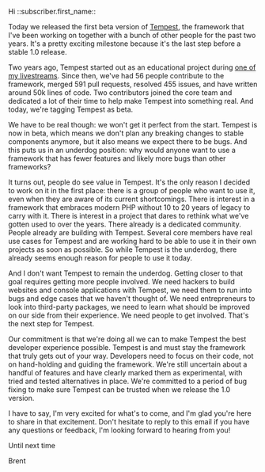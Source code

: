 Hi ::subscriber.first_name::

Today we released the first beta version of [Tempest](https://tempestphp.com/), the framework that I've been working on together with a bunch of other people for the past two years. It's a pretty exciting milestone because it's the last step before a stable 1.0 release.

Two years ago, Tempest started out as an educational project during [one of my livestreams](https://www.youtube.com/watch?v=MiD8n_tJLh0). Since then, we've had 56 people contribute to the framework, merged 591 pull requests, resolved 455 issues, and have written around 50k lines of code. Two contributors joined the core team and dedicated a lot of their time to help make Tempest into something real. And today, we're tagging Tempest as beta.

We have to be real though: we won't get it perfect from the start. Tempest is now in beta, which means we don't plan any breaking changes to stable components anymore, but it also means we expect there to be bugs. And this puts us in an underdog position: why would anyone want to use a framework that has fewer features and likely more bugs than other frameworks?

It turns out, people do see value in Tempest. It's the only reason I decided to work on it in the first place: there is a group of people who want to use it, even when they are aware of its current shortcomings. There is interest in a framework that embraces modern PHP without 10 to 20 years of legacy to carry with it. There is interest in a project that dares to rethink what we've gotten used to over the years. There already is a dedicated community. People already are building with Tempest. Several core members have real use cases for Tempest and are working hard to be able to use it in their own projects as soon as possible. So while Tempest is the underdog, there already seems enough reason for people to use it today.

And I don't want Tempest to remain the underdog. Getting closer to that goal requires getting more people involved. We need hackers to build websites and console applications with Tempest, we need them to run into bugs and edge cases that we haven't thought of. We need entrepreneurs to look into third-party packages, we need to learn what should be improved on our side from their experience. We need people to get involved. That's the next step for Tempest.

Our commitment is that we're doing all we can to make Tempest the best developer experience possible. Tempest is and must stay the framework that truly gets out of your way. Developers need to focus on their code, not on hand-holding and guiding the framework. We're still uncertain about a handful of features and have clearly marked them as experimental, with tried and tested alternatives in place. We're committed to a period of bug fixing to make sure Tempest can be trusted when we release the 1.0 version.

I have to say, I'm very excited for what's to come, and I'm glad you're here to share in that excitement. Don't hesitate to reply to this email if you have any questions or feedback, I'm looking forward to hearing from you!

Until next time

Brent